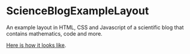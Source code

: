 # ScienceBlogExampleLayout
An example layout in HTML, CSS and Javascript of a scientific blog that contains mathematics, code and more.

[Here is how it looks like](http://display-stagnant09.lovestoblog.com/?i=1).
